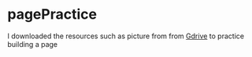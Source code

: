 # pagePractice


I downloaded the resources such as picture from from [Gdrive](https://drive.google.com/drive/folders/1tE31fQ0z-bEW4LWBZkujdn8nr4rq23mk) to practice building a page 

